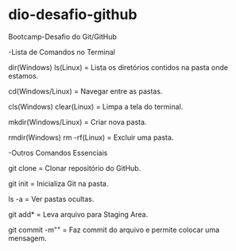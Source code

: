 # dio-desafio-github
Bootcamp-Desafio do  Git/GitHub 

-Lista de Comandos no Terminal

dir(Windows) ls(Linux) = Lista os diretórios contidos na pasta onde estamos.

cd(Windows/Linux) = Navegar entre as pastas.

cls(Windows) clear(Linux) = Limpa a tela do terminal.

mkdir(Windows/Linux) = Criar nova pasta.

rmdir(Windows) rm -rf(Linux) = Excluir uma pasta.


-Outros Comandos Essenciais

git clone = Clonar repositório do GitHub.

git init = Inicializa Git na pasta.

ls -a = Ver pastas ocultas.

git add* = Leva arquivo para Staging Area.

git commit -m"" = Faz commit do arquivo e permite colocar uma mensagem.
